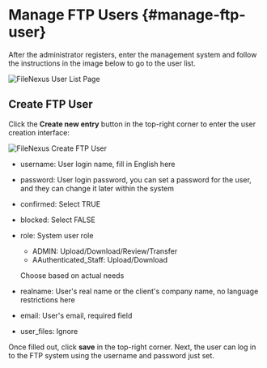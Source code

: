 # Manage FTP Users {#manage-ftp-user}

After the administrator registers, enter the management system and follow the instructions in the image below to go to the user list.

![FileNexus User List Page](/user-list.png)

## Create FTP User

Click the **Create new entry** button in the top-right corner to enter the user creation interface:

![FileNexus Create FTP User](/user-add.jpg)

- username: User login name, fill in English here
- password: User login password, you can set a password for the user, and they can change it later within the system
- confirmed: Select TRUE
- blocked: Select FALSE
- role: System user role
    - ADMIN: Upload/Download/Review/Transfer
    - AAuthenticated_Staff: Upload/Download

    Choose based on actual needs
- realname: User's real name or the client's company name, no language restrictions here
- email: User's email, required field
- user_files: Ignore

Once filled out, click **save** in the top-right corner. Next, the user can log in to the FTP system using the username and password just set.